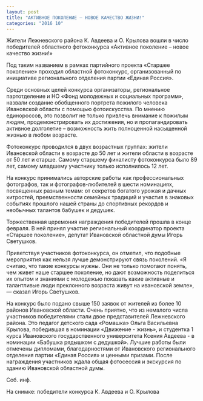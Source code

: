 ```yaml
---
layout: post
title: "АКТИВНОЕ ПОКОЛЕНИЕ – НОВОЕ КАЧЕСТВО ЖИЗНИ!"
categories: "2016 10"
---
```


Жители Лежневского района К. Авдеева и О. Крылова вошли в число победителей областного фотоконкурса «Активное поколение – новое качество жизни!»

Под таким названием в рамках партийного проекта «Старшее поколение» проходил областной фотоконкурс, организованный  по инициативе регионального отделения партии «Единая Россия».

Среди основных целей конкурса организаторы, региональное партотделение и НО «Фонд молодежных и социальных программ», назвали создание обобщенного портрета пожилого человека Ивановской области с помощью фотоискусства. По мнению единороссов, это позволит не только привлечь внимание к пожилым людям, продемонстрировать их достижения, но и пропагандировать активное долголетие – возможность жить полноценной насыщенной жизнью в любом возрасте.

Фотоконкурс проводился в двух возрастных группах: жители Ивановской области в возрасте до 50 лет и жители области в возрасте от 50 лет и старше. Самому старшему финалисту фотоконкурса было 89 лет, самому младшему участнику только исполнилось 12 лет.

На конкурс принимались авторские работы как профессиональных фотографов, так и фотографов-любителей в шести номинациях, посвященных разным темам: от секретов богатого урожая и дачных хитростей, преемственности семейных традиций и участия в знаковых событиях прошлого нашей страны до спортивных рекордов и необычных талантов бабушек и дедушек.

Торжественная церемония награждения победителей прошла в конце февраля. В ней принял участие региональный координатор проекта «Старшее поколение», депутат Ивановской областной думы Игорь Светушков.

Приветствуя участников фотоконкурса, он отметил, что подобные мероприятия как нельзя лучше демонстрируют связь поколений. «Я считаю, что такие конкурсы нужны. Они не только помогают понять, чем живет наше старшее поколение, но дают возможность поделиться  их опытом и знаниями с молодежью показать какие активные и талантливые люди преклонного возраста живут на ивановской земле», — сказал Игорь Светушков.

На конкурс было подано свыше 150 заявок от жителей из более 10 районов Ивановской области. Очень приятно, что из немалого числа участников победителями стали двое представителей Лежневского района. Это педагог детского сада «Ромашка» Ольга Васильевна Крылова, победившая в номинации «Движение - жизнь», и студентка 1 курса Ивановского государственного университета Ксения Авдеева - в номинации «Бабушка рядышком с дедушкой». Лучшие работы были отмечены дипломами, благодарностями от Ивановского регионального отделения партии «Единая Россия» и ценными призами. После награждения участников ждала общая фотосессия и экскурсия по зданию Ивановской областной думы.

Соб. инф.

На снимке: победители конкурса К. Авдеева и О. Крылова


